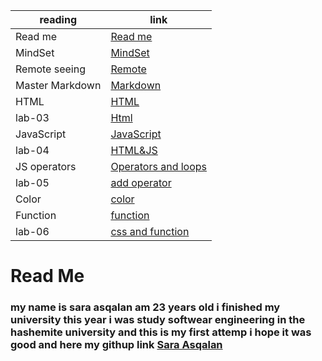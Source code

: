 reading        | link
------------   | -------------
Read me        | [Read me](https://saraasqalan.github.io/reading-notes/)
MindSet        |[MindSet](https://saraasqalan.github.io/reading-notes/MindSet)
Remote seeing  | [Remote](https://saraasqalan.github.io/reading-notes/seeing)
Master Markdown| [Markdown](https://saraasqalan.github.io/reading-notes/Mastering%20Markdown)
 HTML          | [HTML](https://saraasqalan.github.io/reading-notes/html)
 lab-03        | [Html](https://saraasqalan.github.io/lab-assignment/)
 JavaScript    |[JavaScript](https://saraasqalan.github.io/reading-notes/JS)
 lab-04        |[HTML&JS](https://saraasqalan.github.io/lab-assignment/)
JS operators   |[Operators and loops](https://saraasqalan.github.io/reading-notes/JSoperators)
lab-05         |[add operator]( https://saraasqalan.github.io/lab-assignment/ )
Color          |[color](https://saraasqalan.github.io/reading-notes/color)
Function       |[function](https://saraasqalan.github.io/reading-notes/function)
lab-06         |[css and function](https://saraasqalan.github.io/lab-assignment/)
# Read Me
### my name is sara asqalan am 23 years old i finished my university this year i was study softwear engineering in the hashemite university and this is my first attemp i hope it was good and here my githup link [Sara Asqalan](https://github.com/saraasqalan)
